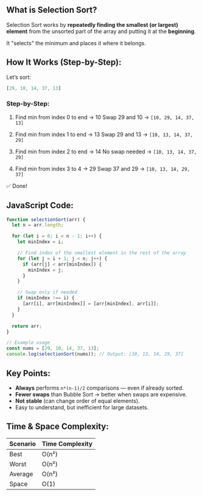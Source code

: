 ## What is Selection Sort?

Selection Sort works by **repeatedly finding the smallest (or largest) element** from the unsorted part of the array and putting it at the **beginning**.

It "selects" the minimum and places it where it belongs.

## How It Works (Step-by-Step):

Let’s sort:

```js
[29, 10, 14, 37, 13]
```

### Step-by-Step:

1. Find min from index 0 to end → 10
   Swap 29 and 10 → `[10, 29, 14, 37, 13]`

2. Find min from index 1 to end → 13
   Swap 29 and 13 → `[10, 13, 14, 37, 29]`

3. Find min from index 2 to end → 14
   No swap needed → `[10, 13, 14, 37, 29]`

4. Find min from index 3 to 4 → 29
   Swap 37 and 29 → `[10, 13, 14, 29, 37]`

✅ Done!

## JavaScript Code:

```js
function selectionSort(arr) {
  let n = arr.length;

  for (let i = 0; i < n - 1; i++) {
    let minIndex = i;

    // Find index of the smallest element in the rest of the array
    for (let j = i + 1; j < n; j++) {
      if (arr[j] < arr[minIndex]) {
        minIndex = j;
      }
    }

    // Swap only if needed
    if (minIndex !== i) {
      [arr[i], arr[minIndex]] = [arr[minIndex], arr[i]];
    }
  }

  return arr;
}

// Example usage
const nums = [29, 10, 14, 37, 13];
console.log(selectionSort(nums)); // Output: [10, 13, 14, 29, 37]
```

## Key Points:

* **Always** performs `n*(n-1)/2` comparisons — even if already sorted.
* **Fewer swaps** than Bubble Sort → better when swaps are expensive.
* **Not stable** (can change order of equal elements).
* Easy to understand, but inefficient for large datasets.

## Time & Space Complexity:

| Scenario | Time Complexity |
| -------- | --------------- |
| Best     | O(n²)           |
| Worst    | O(n²)           |
| Average  | O(n²)           |
| Space    | O(1)            |
